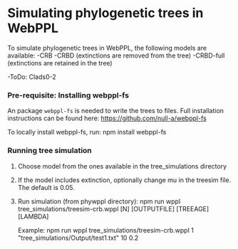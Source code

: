 # Simulating phylogenetic trees in WebPPL

To simulate phylogenetic trees in WebPPL, the following models are available: 
-CRB
-CRBD (extinctions are removed from the tree)
-CRBD-full (extinctions are retained in the tree)

-ToDo: Clads0-2

### Pre-requisite: Installing webppl-fs

An package `webppl-fs` is needed to write the trees to files. 
Full installation instructions can be found here: 
https://github.com/null-a/webppl-fs

To locally install webppl-fs, run:
    npm install webppl-fs

### Running tree simulation
1. Choose model from the ones available in the tree_simulations directory
2. If the model includes extinction, optionally change mu in the treesim file. The default is 0.05.
3. Run simulation (from phywppl directory):
    npm run wppl tree_simulations/treesim-crb.wppl [N] [OUTPUTFILE] [TREEAGE] [LAMBDA]
    
    Example:
    npm run wppl tree_simulations/treesim-crb.wppl 1 "tree_simulations/Output/test1.txt" 10 0.2

